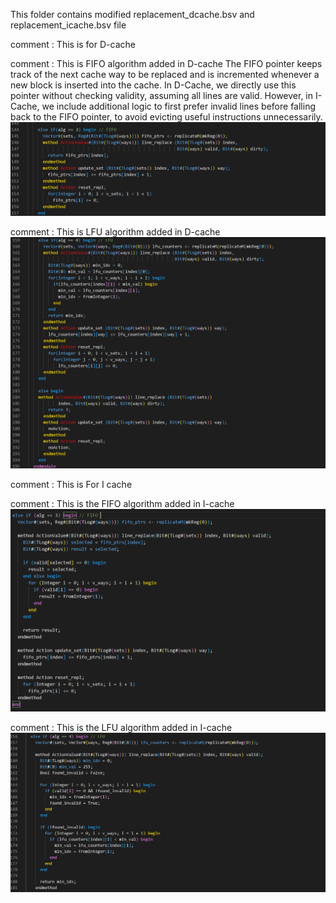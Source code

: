 This folder contains modified replacement_dcache.bsv  and replacement_icache.bsv file

comment : This is for D-cache

comment : This is FIFO algorithm added in D-cache
            The FIFO pointer keeps track of the next cache way to be replaced and is incremented whenever a new block is inserted into the cache. In D-Cache, we directly use this pointer without checking validity, assuming all lines are valid. However, in I-Cache, we include additional logic to first prefer invalid lines before falling back to the FIFO pointer, to avoid evicting useful instructions unnecessarily.
![alt text](ss/image.png)

comment : This is LFU algorithm added in D-cache
![alt text](ss/image-1.png)


comment : This is For I cache

comment : This is the FIFO algorithm added in I-cache
![alt text](ss/icache_fifo.png)


comment : This is the LFU algorithm added in I-cache
![alt text](ss/icache_LFU.png)